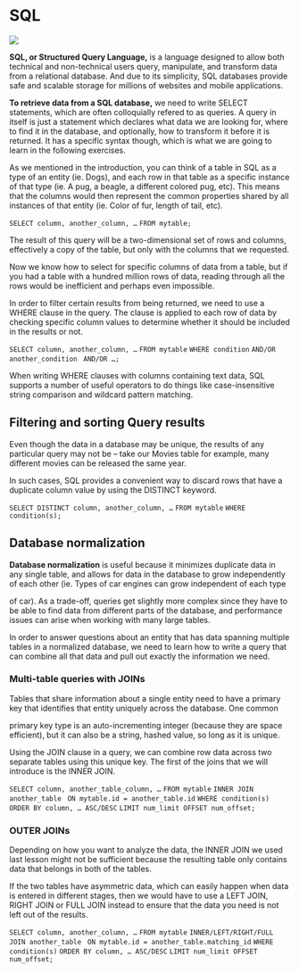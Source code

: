 # SQL

![](https://sqlbolt.com/cs/images/favicon.pngS)

**SQL, or Structured Query Language,** is a language designed to allow both technical and non-technical users query, manipulate, and transform data from a relational database. And due to its simplicity, SQL databases provide safe and scalable storage for millions of websites and mobile applications.

**To retrieve data from a SQL database,** we need to write SELECT statements, which are often colloquially refered to as queries. A query in itself is just a statement which declares what data we are looking for, where to find it in the database, and optionally, how to transform it before it is returned. It has a specific syntax though, which is what we are going to learn in the following exercises.

As we mentioned in the introduction, you can think of a table in SQL as a type of an entity (ie. Dogs), and each row in that table as a specific instance of that type (ie. A pug, a beagle, a different colored pug, etc). This means that the columns would then represent the common properties shared by all instances of that entity (ie. Color of fur, length of tail, etc).


``SELECT column, another_column, …``
``FROM mytable;``


The result of this query will be a two-dimensional set of rows and columns, effectively a copy of the table, but only with the columns that we requested.


Now we know how to select for specific columns of data from a table, but if you had a table with a hundred million rows of data, reading through all the rows would be inefficient and perhaps even impossible.

In order to filter certain results from being returned, we need to use a WHERE clause in the query. The clause is applied to each row of data by checking specific column values to determine whether it should be included in the results or not.

``SELECT column, another_column, …``
``FROM mytable``
``WHERE condition``
    ``AND/OR another_condition``
   `` AND/OR …;``

   When writing WHERE clauses with columns containing text data, SQL supports a number of useful operators to do things like case-insensitive string comparison and wildcard pattern matching. 

   ## Filtering and sorting Query results


   Even though the data in a database may be unique, the results of any particular query may not be – take our Movies table for example, many different movies can be released the same year. 
   
   In such cases, SQL provides a convenient way to discard rows that have a duplicate column value by using the DISTINCT keyword.

   ``SELECT DISTINCT column, another_column, …``
``FROM mytable``
``WHERE condition(s);``
## Database normalization


**Database normalization** is useful because it minimizes duplicate data in any single table, and allows for data in the database to grow independently of each other (ie. Types of car engines can grow independent of each type 

of car). As a trade-off, queries get slightly more complex since they have to be able to find data from different parts of the database, and performance issues can arise when working with many large tables.

In order to answer questions about an entity that has data spanning multiple tables in a normalized database, we need to learn how to write a query that can combine all that data and pull out exactly the information we need.

### Multi-table queries with JOINs

Tables that share information about a single entity need to have a primary key that identifies that entity uniquely across the database. One common 

primary key type is an auto-incrementing integer (because they are space efficient), but it can also be a string, hashed value, so long as it is unique.

Using the JOIN clause in a query, we can combine row data across two separate tables using this unique key. The first of the joins that we will introduce is the INNER JOIN.

``SELECT column, another_table_column, …``
``FROM mytable``
``INNER JOIN another_table ``
    ``ON mytable.id = another_table.id``
``WHERE condition(s)``
``ORDER BY column, … ASC/DESC``
``LIMIT num_limit OFFSET num_offset;``


### OUTER JOINs
Depending on how you want to analyze the data, the INNER JOIN we used last lesson might not be sufficient because the resulting table only contains data that belongs in both of the tables.

If the two tables have asymmetric data, which can easily happen when data is entered in different stages, then we would have to use a LEFT JOIN, RIGHT JOIN or FULL JOIN instead to ensure that the data you need is not left out of the results.

``SELECT column, another_column, …``
``FROM mytable``
``INNER/LEFT/RIGHT/FULL JOIN another_table ``
    ``ON mytable.id = another_table.matching_id``
``WHERE condition(s)``
``ORDER BY column, … ASC/DESC``
``LIMIT num_limit OFFSET num_offset;``


